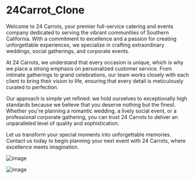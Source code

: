 # 24Carrot_Clone
Welcome to 24 Carrots, your premier full-service catering and events company dedicated to serving the vibrant communities of Southern California. With a commitment to excellence and a passion for creating unforgettable experiences, we specialize in crafting extraordinary weddings, social gatherings, and corporate events.

At 24 Carrots, we understand that every occasion is unique, which is why we place a strong emphasis on personalized customer service. From intimate gatherings to grand celebrations, our team works closely with each client to bring their vision to life, ensuring that every detail is meticulously curated to perfection.

Our approach is simple yet refined: we hold ourselves to exceptionally high standards because we believe that you deserve nothing but the finest. Whether you're planning a romantic wedding, a lively social event, or a professional corporate gathering, you can trust 24 Carrots to deliver an unparalleled level of quality and sophistication.

Let us transform your special moments into unforgettable memories. Contact us today to begin planning your next event with 24 Carrots, where excellence meets imagination.

![image](https://github.com/vipul-797/24Carrot_Clone/assets/83302716/ccab43b3-1d5d-4a60-a524-15ed70316e9b)


![image](https://github.com/vipul-797/24Carrot_Clone/assets/83302716/504249a2-4f51-42d5-8238-82f8574f28a3)

